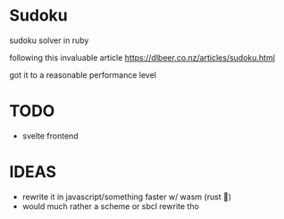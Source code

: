 # Sudoku
sudoku solver in ruby

following this invaluable article https://dlbeer.co.nz/articles/sudoku.html

got it to a reasonable performance level

# TODO
* svelte frontend

# IDEAS
* rewrite it in javascript/something faster w/ wasm (rust :eyes:)
* would much rather a scheme or sbcl rewrite tho
